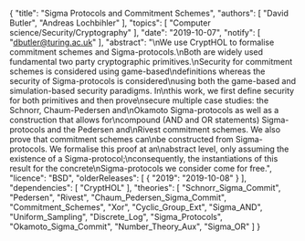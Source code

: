 {
    "title": "Sigma Protocols and Commitment Schemes",
    "authors": [
        "David Butler",
        "Andreas Lochbihler"
    ],
    "topics": [
        "Computer science/Security/Cryptography"
    ],
    "date": "2019-10-07",
    "notify": [
        "dbutler@turing.ac.uk"
    ],
    "abstract": "\nWe use CryptHOL to formalise commitment schemes and Sigma-protocols.\nBoth are widely used fundamental two party cryptographic primitives.\nSecurity for commitment schemes is considered using game-based\ndefinitions whereas the security of Sigma-protocols is considered\nusing both the game-based and simulation-based security paradigms. In\nthis work, we first define security for both primitives and then prove\nsecure multiple case studies: the Schnorr, Chaum-Pedersen and\nOkamoto Sigma-protocols as well as a construction that allows for\ncompound (AND and OR statements) Sigma-protocols and the Pedersen and\nRivest commitment schemes. We also prove that commitment schemes can\nbe constructed from Sigma-protocols. We formalise this proof at an\nabstract level, only assuming the existence of a Sigma-protocol;\nconsequently, the instantiations of this result for the concrete\nSigma-protocols we consider come for free.",
    "licence": "BSD",
    "olderReleases": [
        {
            "2019": "2019-10-08"
        }
    ],
    "dependencies": [
        "CryptHOL"
    ],
    "theories": [
        "Schnorr_Sigma_Commit",
        "Pedersen",
        "Rivest",
        "Chaum_Pedersen_Sigma_Commit",
        "Commitment_Schemes",
        "Xor",
        "Cyclic_Group_Ext",
        "Sigma_AND",
        "Uniform_Sampling",
        "Discrete_Log",
        "Sigma_Protocols",
        "Okamoto_Sigma_Commit",
        "Number_Theory_Aux",
        "Sigma_OR"
    ]
}